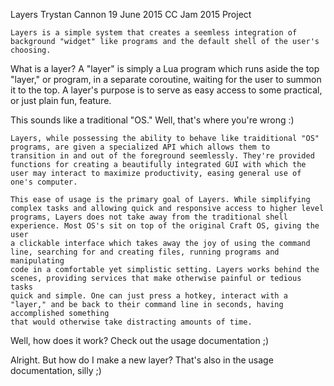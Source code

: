 Layers
Trystan Cannon
19 June 2015
CC Jam 2015 Project

    Layers is a simple system that creates a seemless integration of background "widget" like programs and the default shell of the user's choosing.

What is a layer?
    A "layer" is simply a Lua program which runs aside the top "layer," or program, in a separate coroutine, waiting for the user to summon it to the
    top.
    A layer's purpose is to serve as easy access to some practical, or just plain fun, feature.

This sounds like a traditional "OS."
    Well, that's where you're wrong :)

    Layers, while possessing the ability to behave like traiditional "OS" programs, are given a specialized API which allows them to
    transition in and out of the foreground seemlessly. They're provided functions for creating a beautifully integrated GUI with which the
    user may interact to maximize productivity, easing general use of one's computer.

    This ease of usage is the primary goal of Layers. While simplifying complex tasks and allowing quick and responsive access to higher level
    programs, Layers does not take away from the traditional shell experience. Most OS's sit on top of the original Craft OS, giving the user
    a clickable interface which takes away the joy of using the command line, searching for and creating files, running programs and manipulating
    code in a comfortable yet simplistic setting. Layers works behind the scenes, providing services that make otherwise painful or tedious tasks
    quick and simple. One can just press a hotkey, interact with a "layer," and be back to their command line in seconds, having accomplished something
    that would otherwise take distracting amounts of time.

Well, how does it work?
    Check out the usage documentation ;)

Alright. But how do I make a new layer?
    That's also in the usage documentation, silly ;)